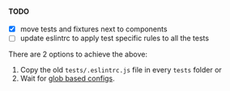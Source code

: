 #### TODO

- [x] move tests and fixtures next to components
- [ ] update eslintrc to apply test specific rules to all the tests

There are 2 options to achieve the above:

1. Copy the old `tests/.eslintrc.js` file in every `tests` folder or
2. Wait for [glob based configs](https://github.com/eslint/eslint/issues/3611).
